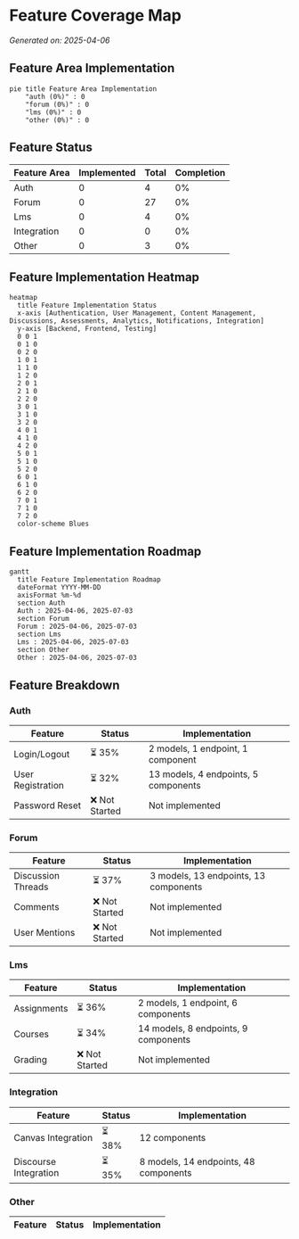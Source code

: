 # Feature Coverage Map

_Generated on: 2025-04-06_

## Feature Area Implementation

```mermaid
pie title Feature Area Implementation
    "auth (0%)" : 0
    "forum (0%)" : 0
    "lms (0%)" : 0
    "other (0%)" : 0
```

## Feature Status

| Feature Area | Implemented | Total | Completion |
|--------------|-------------|-------|------------|
| Auth | 0 | 4 | 0% |
| Forum | 0 | 27 | 0% |
| Lms | 0 | 4 | 0% |
| Integration | 0 | 0 | 0% |
| Other | 0 | 3 | 0% |

## Feature Implementation Heatmap

```mermaid
heatmap
  title Feature Implementation Status
  x-axis [Authentication, User Management, Content Management, Discussions, Assessments, Analytics, Notifications, Integration]
  y-axis [Backend, Frontend, Testing]
  0 0 1
  0 1 0
  0 2 0
  1 0 1
  1 1 0
  1 2 0
  2 0 1
  2 1 0
  2 2 0
  3 0 1
  3 1 0
  3 2 0
  4 0 1
  4 1 0
  4 2 0
  5 0 1
  5 1 0
  5 2 0
  6 0 1
  6 1 0
  6 2 0
  7 0 1
  7 1 0
  7 2 0
  color-scheme Blues
```

## Feature Implementation Roadmap

```mermaid
gantt
  title Feature Implementation Roadmap
  dateFormat YYYY-MM-DD
  axisFormat %m-%d
  section Auth
  Auth : 2025-04-06, 2025-07-03
  section Forum
  Forum : 2025-04-06, 2025-07-03
  section Lms
  Lms : 2025-04-06, 2025-07-03
  section Other
  Other : 2025-04-06, 2025-07-03
```

## Feature Breakdown

### Auth

| Feature | Status | Implementation |
|---------|--------|----------------|
| Login/Logout | ⏳ 35% | 2 models, 1 endpoint, 1 component |
| User Registration | ⏳ 32% | 13 models, 4 endpoints, 5 components |
| Password Reset | ❌ Not Started | Not implemented |

### Forum

| Feature | Status | Implementation |
|---------|--------|----------------|
| Discussion Threads | ⏳ 37% | 3 models, 13 endpoints, 13 components |
| Comments | ❌ Not Started | Not implemented |
| User Mentions | ❌ Not Started | Not implemented |

### Lms

| Feature | Status | Implementation |
|---------|--------|----------------|
| Assignments | ⏳ 36% | 2 models, 1 endpoint, 6 components |
| Courses | ⏳ 34% | 14 models, 8 endpoints, 9 components |
| Grading | ❌ Not Started | Not implemented |

### Integration

| Feature | Status | Implementation |
|---------|--------|----------------|
| Canvas Integration | ⏳ 38% | 12 components |
| Discourse Integration | ⏳ 35% | 8 models, 14 endpoints, 48 components |

### Other

| Feature | Status | Implementation |
|---------|--------|----------------|

